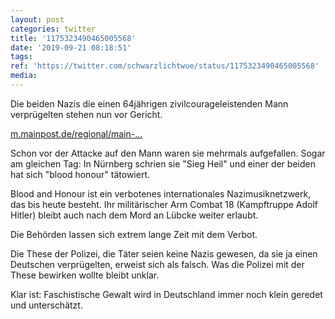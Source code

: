 ```yaml
---
layout: post
categories: twitter
title: '1175323490465005568'
date: '2019-09-21 08:18:51'
tags: 
ref: 'https://twitter.com/schwarzlichtwue/status/1175323490465005568'
media:
---
```

Die beiden Nazis die einen 64jährigen zivilcourageleistenden Mann verprügelten stehen nun vor Gericht.



[m.mainpost.de/regional/main-…](https://m.mainpost.de/regional/main-spessart/Schlaege-im-Zug-wegen-Kritik-an-Nazimusik-Anklage-mit-neuen-Vorwuerfen;art129810,10316559) 


Schon vor der Attacke auf den Mann waren sie mehrmals aufgefallen. Sogar am gleichen Tag: In Nürnberg schrien sie "Sieg Heil" und einer der beiden hat sich "blood honour" tätowiert. 


Blood and Honour ist ein verbotenes internationales Nazimusiknetzwerk, das bis heute besteht. Ihr militärischer Arm Combat 18 (Kampftruppe Adolf Hitler) bleibt auch nach dem Mord an Lübcke weiter erlaubt.

Die Behörden lassen sich extrem lange Zeit mit dem Verbot. 


Die These der Polizei, die Täter seien keine Nazis gewesen, da sie ja einen Deutschen verprügelten, erweist sich als falsch. Was die Polizei mit der These bewirken wollte bleibt unklar.



Klar ist: Faschistische Gewalt wird in Deutschland immer noch klein geredet und unterschätzt. 

